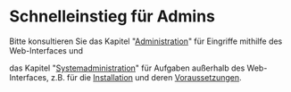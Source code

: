 # Schnelleinstieg für Admins

Bitte konsultieren Sie das Kapitel  "[Administration](../webfrontend/administration/administration.md)" für Eingriffe mithilfe des Web-Interfaces und

das Kapitel "[Systemadministration](../sysadmin/sysadmin.md)" für Aufgaben außerhalb des Web-Interfaces, z.B. für die [Installation](/sysadmin/installation/installation.md) und deren [Voraussetzungen](/sysadmin/requirements/requirements.md).
